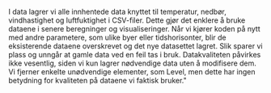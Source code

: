 I data lagrer vi alle innhentede data knyttet til temperatur, nedbør, vindhastighet og luftfuktighet i CSV-filer. Dette gjør det enklere å bruke dataene i senere beregninger og visualiseringer. Når vi kjører koden på nytt med andre parametere, som ulike byer eller tidshorisonter, blir de eksisterende dataene overskrevet og det nye datasettet lagret. Slik sparer vi plass og unngår at gamle data ved en feil tas i bruk. Datakvaliteten påvirkes ikke vesentlig, siden vi kun lagrer nødvendige data uten å modifisere dem. Vi fjerner enkelte unødvendige elementer, som Level, men dette har ingen betydning for kvaliteten på dataene vi faktisk bruker."